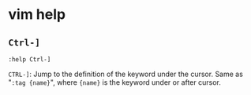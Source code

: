 # vim help

## `Ctrl-]`

```
:help Ctrl-]
```

`CTRL-]`: Jump to the definition of the keyword under the cursor.  Same as "`:tag {name}`", where `{name}` is the keyword under or after cursor.
